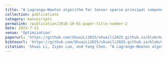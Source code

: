 ```yaml
---
title: "A Lagrange–Newton algorithm for tensor sparse principal component analysis"
collection: publications
category: manuscripts
permalink: /publication/2010-10-01-paper-title-number-2
date: 2023-7-12
venue: 'Optimization'
paperurl: 'https://github.com/ShuaiLi2025/shuaili2025.github.io/blob/master/files/LNA.pdf'
bibtexurl: 'https://github.com/ShuaiLi2025/shuaili2025.github.io/blob/master/files/LNA.bib'
citation: 'Shuai Li, Ziyan Luo, and Yang Chen. "A Lagrange–Newton algorithm for tensor sparse principal component analysis." Optimization 73.9 (2024): 2933-2951.'
---
```

